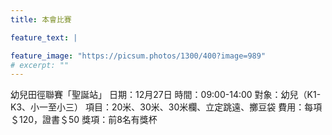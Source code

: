 ```yaml
---
title: 本會比賽

feature_text: |

feature_image: "https://picsum.photos/1300/400?image=989"
# excerpt: ""
---
```

幼兒田徑聯賽「聖誕站」
日期：12月27日
時間：09:00-14:00
對象：幼兒（K1-K3、小一至小三）
項目：20米、30米、30米欄、立定跳遠、擲豆袋
費用：每項＄120，證書＄50
獎項：前8名有獎杯
